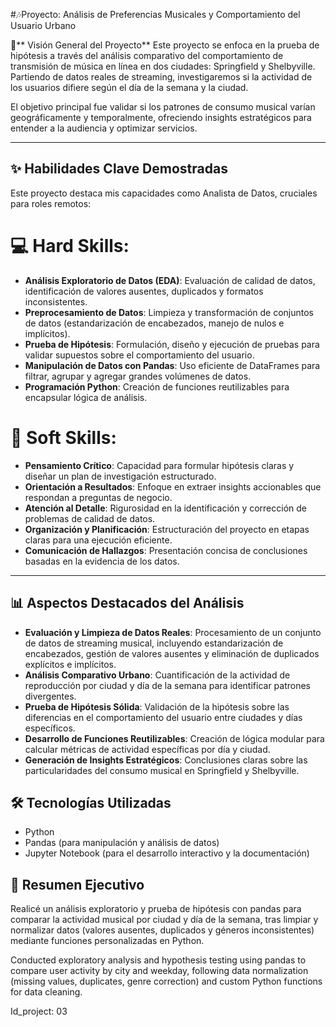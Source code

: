 #🎶Proyecto: Análisis de Preferencias Musicales y Comportamiento del Usuario Urbano

🎯** Visión General del Proyecto**
Este proyecto se enfoca en la prueba de hipótesis a través del análisis comparativo del comportamiento de transmisión de música en línea en dos ciudades: Springfield y Shelbyville. Partiendo de datos reales de streaming, investigaremos si la actividad de los usuarios difiere según el día de la semana y la ciudad.

El objetivo principal fue validar si los patrones de consumo musical varían geográficamente y temporalmente, ofreciendo insights estratégicos para entender a la audiencia y optimizar servicios.

---

## ✨ Habilidades Clave Demostradas
Este proyecto destaca mis capacidades como Analista de Datos, cruciales para roles remotos:

# 💻 Hard Skills:
- **Análisis Exploratorio de Datos (EDA)**: Evaluación de calidad de datos, identificación de valores ausentes, duplicados y formatos inconsistentes.
- **Preprocesamiento de Datos**: Limpieza y transformación de conjuntos de datos (estandarización de encabezados, manejo de nulos e implícitos).
- **Prueba de Hipótesis**: Formulación, diseño y ejecución de pruebas para validar supuestos sobre el comportamiento del usuario.
- **Manipulación de Datos con Pandas**: Uso eficiente de DataFrames para filtrar, agrupar y agregar grandes volúmenes de datos.
- **Programación Python**: Creación de funciones reutilizables para encapsular lógica de análisis.

# 🤝 Soft Skills:
- **Pensamiento Crítico**: Capacidad para formular hipótesis claras y diseñar un plan de investigación estructurado.
- **Orientación a Resultados**: Enfoque en extraer insights accionables que respondan a preguntas de negocio.
- **Atención al Detalle**: Rigurosidad en la identificación y corrección de problemas de calidad de datos.
- **Organización y Planificación**: Estructuración del proyecto en etapas claras para una ejecución eficiente.
- **Comunicación de Hallazgos**: Presentación concisa de conclusiones basadas en la evidencia de los datos.

---

## 📊 Aspectos Destacados del Análisis
- **Evaluación y Limpieza de Datos Reales**: Procesamiento de un conjunto de datos de streaming musical, incluyendo estandarización de encabezados, gestión de valores ausentes y eliminación de duplicados explícitos e implícitos.
- **Análisis Comparativo Urbano**: Cuantificación de la actividad de reproducción por ciudad y día de la semana para identificar patrones divergentes.
- **Prueba de Hipótesis Sólida**: Validación de la hipótesis sobre las diferencias en el comportamiento del usuario entre ciudades y días específicos.
- **Desarrollo de Funciones Reutilizables**: Creación de lógica modular para calcular métricas de actividad específicas por día y ciudad.
- **Generación de Insights Estratégicos**: Conclusiones claras sobre las particularidades del consumo musical en Springfield y Shelbyville.

## 🛠️ Tecnologías Utilizadas
- Python 
- Pandas (para manipulación y análisis de datos)
- Jupyter Notebook (para el desarrollo interactivo y la documentación)

## 📂 Resumen Ejecutivo
Realicé un análisis exploratorio y prueba de hipótesis con pandas para comparar la actividad musical por ciudad y día de la semana, tras limpiar y normalizar datos (valores ausentes, duplicados y géneros inconsistentes) mediante funciones personalizadas en Python.

Conducted exploratory analysis and hypothesis testing using pandas to compare user activity by city and weekday, following data normalization (missing values, duplicates, genre correction) and custom Python functions for data cleaning.

Id_project: 03
